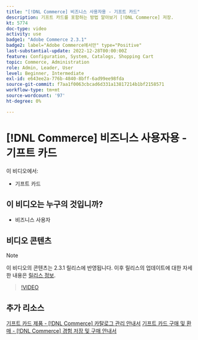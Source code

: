 ```yaml
---
title: "[!DNL Commerce] 비즈니스 사용자용 - 기프트 카드"
description: 기프트 카드를 포함하는 방법 알아보기 [!DNL Commerce] 저장.
kt: 5774
doc-type: video
activity: use
badge1: "Adobe Commerce 2.3.1"
badge2: label="Adobe Commerce에서만" type="Positive"
last-substantial-update: 2022-12-28T00:00:00Z
feature: Configuration, System, Catalogs, Shopping Cart
topic: Commerce, Administration
role: Admin, Leader, User
level: Beginner, Intermediate
exl-id: e643ee2a-776b-4840-8bff-6ad99ee98fda
source-git-commit: f7aa1f0063cbcad6d331a13817214b1bf2158571
workflow-type: tm+mt
source-wordcount: '97'
ht-degree: 0%

---
```


# [!DNL Commerce] 비즈니스 사용자용 - 기프트 카드

이 비디오에서:

- 기프트 카드

## 이 비디오는 누구의 것입니까?

- 비즈니스 사용자

## 비디오 콘텐츠

>[!NOTE]
>
>이 비디오의 콘텐츠는 2.3.1 릴리스에 반영됩니다. 이후 릴리스의 업데이트에 대한 자세한 내용은 [릴리스 정보](https://experienceleague.adobe.com/docs/commerce-operations/release/notes/overview.html).

>[!VIDEO](https://video.tv.adobe.com/v/35959?quality=12&learn=on)

## 추가 리소스

[기프트 카드 제품 - [!DNL Commerce] 카탈로그 관리 안내서](https://experienceleague.adobe.com/docs/commerce-admin/catalog/products/types/product-gift-card-create.html)
[기프트 카드 구매 및 환매 - [!DNL Commerce] 경험 저장 및 구매 안내서](https://experienceleague.adobe.com/docs/commerce-admin/stores-sales/point-of-purchase/gift-cards/product-gift-card-workflow.html)

